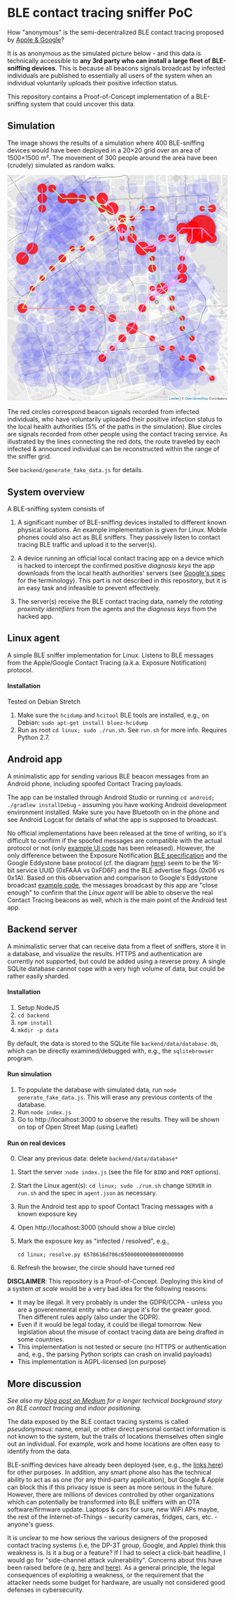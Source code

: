 # BLE contact tracing sniffer PoC

How "anonymous" is the semi-decentralized BLE contact tracing proposed by [Apple & Google](https://www.apple.com/covid19/contacttracing)?

It is as anonymous as the simulated picture below - and this data is technically accessible to **any 3rd party who can install a large fleet of BLE-sniffing devices**. This is because all beacons signals broadcast by infected individuals are published to essentially all users of the system when an individual voluntarily uploads their positive infection status.

This repository contains a Proof-of-Concept implementation of a BLE-sniffing system that could uncover this data.

## Simulation

The image shows the results of a simulation where 400 BLE-sniffing devices would have been deployed in a 20×20 grid over an area of 1500×1500 m². The movement of 300 people around the area have been (crudely) simulated as random walks.

![simulated-data](.github/images/ble-sniffer-grid-simulation.png)

The red circles correspond beacon signals recorded from infected individuals, who have voluntarily uploaded their positive infection status to the local health authorities (5% of the paths in the simulation). Blue circles are signals recorded from other people using the contact tracing service. As illustrated by the lines connecting the red dots, the route traveled by each infected & announced individual can be reconstructed within the range of the sniffer grid.

See `backend/generate_fake_data.js` for details.

## System overview

A BLE-sniffing system consists of

 1. A significant number of BLE-sniffing devices installed to different known physical locations. An example implementation is given for Linux. Mobile phones could also act as BLE sniffers. They passively listen to contact tracing BLE traffic and upload it to the server(s).

 2. A device running an official local contact tracing app on a device which is hacked to intercept the confirmed positive _diagnosis keys_ the app downloads from the local health authorities' servers (see [Google's spec][O1] for the terminology). This part is not described in this repository, but it is an easy task and infeasible to prevent effectively.

 3. The server(s) receive the BLE contact tracing data, namely the _rotating proximity identifiers_ from the agents and the _diagnosis keys_ from the hacked app.

[O1]: https://www.blog.google/documents/68/Android_Exposure_Notification_API_documentation_v1.2.pdf

## Linux agent

A simple BLE sniffer implementation for Linux. Listens to BLE messages from the Apple/Google Contact Tracing (a.k.a. Exposure Notification) protocol.

#### Installation

Tested on Debian Stretch

 1. Make sure the `hcidump` and `hcitool` BLE tools are installed, e.g.,
   on Debian: `sudo apt-get install bluez-hcidump`
 2. Run as root `cd linux; sudo ./run.sh`. See `run.sh` for more info. Requires Python 2.7.

## Android app

A minimalistic app for sending various BLE beacon messages from an Android phone, including spoofed Contact Tracing payloads.

The app can be installed through Android Studio or running `cd android; ./gradlew installDebug` - assuming you have working Android development environment installed. Make sure you have Bluetooth on in the phone and see Android Logcat for details of what the app is supposed to broadcast.

No official implementations have been released at the time of writing, so it's difficult to confirm if the spoofed messages are compatible with the actual protocol or not (only [example UI code][A4] has been released). However, the only difference between the Exposure Notification [BLE specification][A1] and the Google Eddystone base protocol (cf. the diagram [here][A2]) seem to be the 16-bit service UUID (0xFAAA vs 0xFD6F) and the BLE advertise flags (0x06 vs 0x1A). Based on this observation and comparison to Google's Eddystone broadcast [example code][A3], the messages broadcast by this app are "close enough" to confirm that the _Linux agent_ will be able to observe the real Contact Tracing beacons as well, which is the main point of the Android test app.

[A1]: https://www.blog.google/documents/70/Exposure_Notification_-_Bluetooth_Specification_v1.2.2.pdf
[A2]: https://os.mbed.com/teams/Bluetooth-Low-Energy/code/BLE_EddystoneBeacon_Service/file/dfb7fb5a971b/Eddystone.h/
[A3]: https://github.com/google/eddystone/blob/txeddystone/tools/txeddystone/TxEddystone/app/src/main/java/com/google/sample/txeddystone/MainActivity.java
[A4]: https://github.com/google/exposure-notifications-android

## Backend server

A minimalistic server that can receive data from a fleet of sniffers, store it in a database, and visualize the results. HTTPS and authentication are currently not supported, but could be added using a reverse proxy. A single SQLite database cannot cope with a very high volume of data, but could be rather easily sharded.

#### Installation

 1. Setup NodeJS
 2. `cd backend`
 3. `npm install`
 4. `mkdir -p data`

By default, the data is stored to the SQLite file `backend/data/database.db`,
which can be directly examined/debugged with, e.g., the `sqlitebrowser` program.

#### Run simulation

 1. To populate the database with simulated data, run `node generate_fake_data.js`.
    This will erase any previous contents of the database.
 2. Run `node index.js`
 3. Go to http://localhost:3000 to observe the results.
    They will be shown on top of Open Street Map (using Leaflet)

#### Run on real devices

 0. Clear any previous data: delete `backend/data/database*`
 1. Start the server :`node index.js` (see the file for `BIND` and `PORT` options).
 2. Start the Linux agent(s): `cd linux; sudo ./run.sh`
    change `SERVER` in `run.sh` and the spec in `agent.json` as necessary.
 3. Run the Android test app to spoof Contact Tracing messages with a known exposure key
 4. Open http://localhost:3000 (should show a blue circle)
 5. Mark the exposure key as "infected / resolved", e.g.,

        cd linux; resolve.py 6578616d706c65000000000000000000

 6. Refresh the browser, the circle should have turned red

**DISCLAIMER**: This repository is a Proof-of-Concept. Deploying this kind of a system _at scale_ would be a very bad idea for the following reasons:

 * It may be illegal. It very probably is under the GDPR/CCPA - unless you are a goverenmental entity who can argue it's for the greater good. Then different rules apply (also under the GDPR).
 * Even if it would be legal today, it could be illegal tomorrow. New legislation about the misuse of contact tracing data are being drafted in some countries.
 * This implementation is not tested or secure (no HTTPS or authentication and, e.g., the parsing Python scripts can crash on invalid payloads)
 * This implementation is AGPL-licensed (on purpose)

## More discussion

_See also my [blog post on Medium][D3] for a longer technical background story on BLE contact tracing and indoor positioning._

The data exposed by the BLE contact tracing systems is called _pseudonymous_: name, email, or other direct personal contact information is not known to the system, but the trails of locations themselves often single out an individual. For example, work and home locations are often easy to identify from the data.

BLE-sniffing devices have already been deployed (see, e.g., the [links here][D1]) for other purposes. In addition, any smart phone also has the technical ability to act as as one (for any third-party application), but Google & Apple can block this if this privacy issue is seen as more serious in the future. However, there are millions of devices controlled by other organizations which can potentially be transformed into BLE sniffers with an OTA software/firmware update. Laptops & cars for sure, new WiFi APs maybe, the rest of the Internet-of-Things - security cameras, fridges, cars, etc. - anyone's guess.

It is unclear to me how serious the various designers of the proposed contact tracing systems (i.e, the DP-3T group, Google, and Apple) think this weakness is. Is it a bug or a feature? If I had to select a click-bait headline, I would go for "side-channel attack vulnerability". Concerns about this have been raised before (e.g, [here][D1] and [here][D2]). As a general principle, the legal consequences of exploiting a weakness, or the requirement that the attacker needs some budget for hardware, are usually not considered good defenses in cybersecurity.

[D1]: https://github.com/DP-3T/documents/issues/43
[D2]: https://github.com/TCNCoalition/TCN/blob/ad400bc56d6b76e9fcec2901ae21206c0e2230ce/README.md#report-timespans-and-key-rotation
[D3]: https://medium.com/indooratlas/why-use-bluetooth-for-contact-tracing-1585feb024dc
